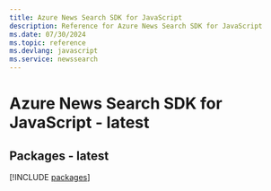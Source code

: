 ```yaml
---
title: Azure News Search SDK for JavaScript
description: Reference for Azure News Search SDK for JavaScript
ms.date: 07/30/2024
ms.topic: reference
ms.devlang: javascript
ms.service: newssearch
---
```

# Azure News Search SDK for JavaScript - latest
## Packages - latest
[!INCLUDE [packages](news-search-index.md)]